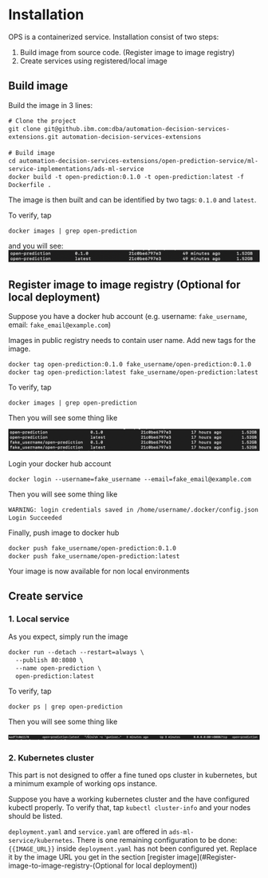 # Installation

OPS is a containerized service. Installation consist of two steps: 
1. Build image from source code. (Register image to image registry)
2. Create services using registered/local image

## Build image

Build the image in 3 lines:
```shell script
# Clone the project
git clone git@github.ibm.com:dba/automation-decision-services-extensions.git automation-decision-services-extensions

# Build image
cd automation-decision-services-extensions/open-prediction-service/ml-service-implementations/ads-ml-service
docker build -t open-prediction:0.1.0 -t open-prediction:latest -f Dockerfile .
```
The image is then built and can be identified by two tags: `0.1.0` and `latest`.

To verify, tap
```shell script
docker images | grep open-prediction
```

and you will see:
![OpenApi](build_image.png)

## Register image to image registry (Optional for local deployment)

Suppose you have a docker hub account 
(e.g. username: `fake_username`, email: `fake_email@example.com`)

Images in public registry needs to contain user name. Add new tags for the image.
```shell script
docker tag open-prediction:0.1.0 fake_username/open-prediction:0.1.0
docker tag open-prediction:latest fake_username/open-prediction:latest
```

To verify, tap
```shell script
docker images | grep open-prediction
```

Then you will see some thing like

![OpenApi](add_new_tag.png)

Login your docker hub account

```shell script
docker login --username=fake_username --email=fake_email@example.com
```

Then you will see some thing like

```shell script
WARNING: login credentials saved in /home/username/.docker/config.json
Login Succeeded
```

Finally, push image to docker hub

```shell script
docker push fake_username/open-prediction:0.1.0
docker push fake_username/open-prediction:latest
```

Your image is now available for non local environments 

## Create service

### 1. Local service

As you expect, simply run the image

```shell script
docker run --detach --restart=always \
  --publish 80:8080 \
  --name open-prediction \
  open-prediction:latest
```

To verify, tap
```shell script
docker ps | grep open-prediction
```

Then you will see some thing like

![OpenApi](ops_docker.png)

### 2. Kubernetes cluster

This part is not designed to offer a fine tuned ops cluster in kubernetes, but
a minimum example of working ops instance.

Suppose you have a working kubernetes cluster and the have configured kubectl
properly. To verify that, tap `kubectl cluster-info` and your nodes should be listed.

`deployment.yaml` and `service.yaml` are offered in `ads-ml-service/kubernetes`. There is one
remaining configuration to be done: `{{IMAGE_URL}}` inside `deployment.yaml` has not been
configured yet. Replace it by the image URL you get in the section 
[register image](#Register-image-to-image-registry-(Optional for local deployment))
